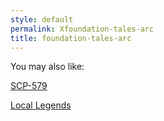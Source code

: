 ```yaml
---
style: default
permalink: Xfoundation-tales-arc
title: foundation-tales-arc
---
```

You may also like:

[SCP-579](http://scp-wiki.net/scp-579)

[Local Legends](http://scp-wiki.net/local-legends)
